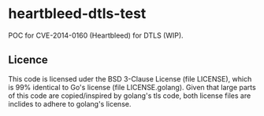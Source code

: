 # heartbleed-dtls-test

POC for CVE-2014-0160 (Heartbleed) for DTLS (WIP).

## Licence

This code is licensed uder the BSD 3-Clause License (file LICENSE), which is 99% identical to
Go's license (file LICENSE.golang). Given that large parts of this code are
copied/inspired by golang's tls code, both license files are inclides to adhere
to golang's license.
